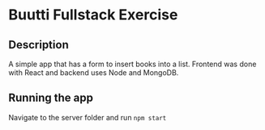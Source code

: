 # Buutti Fullstack Exercise

## Description

A simple app that has a form to insert books into a list. Frontend was done with React and backend uses Node and MongoDB.

## Running the app

Navigate to the server folder and run `npm start`
